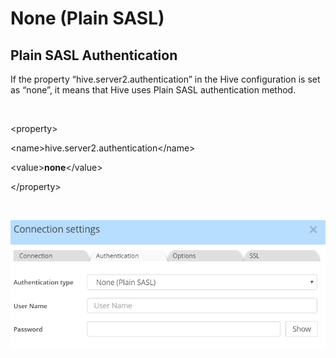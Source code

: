 # None (Plain SASL)

## Plain SASL Authentication

If the property “hive.server2.authentication” in the Hive configuration is set as “none”, it means that Hive uses Plain SASL authentication method.

&nbsp;

\<property\>

\<name\>hive.server2.authentication\</name\>

\<value\>**none**\</value\>

\</property\>

&nbsp;

![Hive - Connection settings - Plain SASL](<lib/Hive%20-%20Connection%20settings%20-%20Plain%20SASL.png>)

